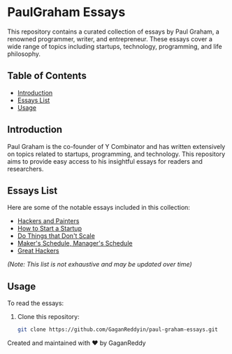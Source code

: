 # PaulGraham Essays

This repository contains a curated collection of essays by Paul Graham, a renowned programmer, writer, and entrepreneur. These essays cover a wide range of topics including startups, technology, programming, and life philosophy.

## Table of Contents
- [Introduction](#introduction) 
- [Essays List](#essays-list)
- [Usage](#usage)  

## Introduction
Paul Graham is the co-founder of Y Combinator and has written extensively on topics related to startups, programming, and technology. This repository aims to provide easy access to his insightful essays for readers and researchers.

## Essays List
Here are some of the notable essays included in this collection:

- [Hackers and Painters](https://paulgraham.com/hackpaint.html)
- [How to Start a Startup](https://paulgraham.com/start.html)
- [Do Things that Don't Scale](https://paulgraham.com/ds.html)
- [Maker's Schedule, Manager's Schedule](https://paulgraham.com/makersschedule.html)
- [Great Hackers](https://paulgraham.com/gh.html)

*(Note: This list is not exhaustive and may be updated over time)*

## Usage
To read the essays:

1. Clone this repository:
   ```bash
   git clone https://github.com/GaganReddyin/paul-graham-essays.git


Created and maintained with ❤️ by GaganReddy
